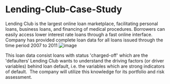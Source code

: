 # Lending-Club-Case-Study
Lending Club is the largest online loan marketplace, facilitating personal loans, business loans, and financing of medical procedures. Borrowers can easily access lower interest rate loans through a fast online interface.
Company has provided complete loan data for all loans issued through the time period 2007 to 2011
![image](https://github.com/user-attachments/assets/2c0e9010-fbdb-420b-b445-04c0f9b1941b)

This loan data consist loans with status 'charged-off' which are the 'defaulters‘
Lending Club wants to understand the driving factors (or driver variables) behind loan default, i.e. the variables which are strong indicators of default.  The company will utilize this knowledge for its portfolio and risk assessment. 



